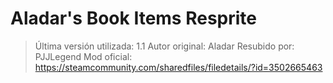 # Aladar's Book Items Resprite
> Última versión utilizada: 1.1
> Autor original: Aladar
> Resubido por: PJJLegend
> Mod oficial: https://steamcommunity.com/sharedfiles/filedetails/?id=3502665463